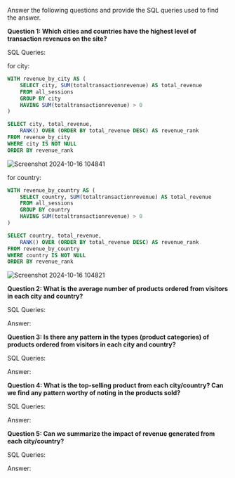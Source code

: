 Answer the following questions and provide the SQL queries used to find the answer.

    
**Question 1: Which cities and countries have the highest level of transaction revenues on the site?**


SQL Queries:

for city:
```sql
WITH revenue_by_city AS (
	SELECT city, SUM(totaltransactionrevenue) AS total_revenue
	FROM all_sessions
	GROUP BY city
	HAVING SUM(totaltransactionrevenue) > 0
)

SELECT city, total_revenue,
	RANK() OVER (ORDER BY total_revenue DESC) AS revenue_rank
FROM revenue_by_city
WHERE city IS NOT NULL
ORDER BY revenue_rank
```
![Screenshot 2024-10-16 104841](https://github.com/user-attachments/assets/4c7f00c6-d88a-453c-a33a-32a53b8581b9)



for country:
```sql
WITH revenue_by_country AS (
	SELECT country, SUM(totaltransactionrevenue) AS total_revenue
	FROM all_sessions
	GROUP BY country
	HAVING SUM(totaltransactionrevenue) > 0
)

SELECT country, total_revenue,
	RANK() OVER (ORDER BY total_revenue DESC) AS revenue_rank
FROM revenue_by_country
WHERE country IS NOT NULL
ORDER BY revenue_rank
```
![Screenshot 2024-10-16 104821](https://github.com/user-attachments/assets/bd1cc52e-ed61-468e-adad-1ccdfc2cd6ae)







**Question 2: What is the average number of products ordered from visitors in each city and country?**


SQL Queries:



Answer:





**Question 3: Is there any pattern in the types (product categories) of products ordered from visitors in each city and country?**


SQL Queries:



Answer:





**Question 4: What is the top-selling product from each city/country? Can we find any pattern worthy of noting in the products sold?**


SQL Queries:



Answer:





**Question 5: Can we summarize the impact of revenue generated from each city/country?**

SQL Queries:



Answer:







